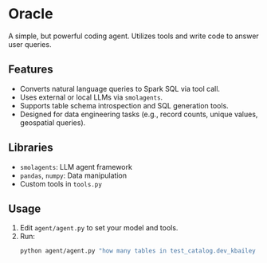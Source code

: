 # Oracle

A simple, but powerful coding agent. Utilizes tools and write code to answer user queries. 

## Features

- Converts natural language queries to Spark SQL via tool call.
- Uses external or local LLMs via `smolagents`.
- Supports table schema introspection and SQL generation tools.
- Designed for data engineering tasks (e.g., record counts, unique values, geospatial queries).

## Libraries

- `smolagents`: LLM agent framework
- `pandas`, `numpy`: Data manipulation
- Custom tools in `tools.py`

## Usage

1. Edit `agent/agent.py` to set your model and tools.
2. Run:
   ```bash
   python agent/agent.py "how many tables in test_catalog.dev_kbailey ?"
   ```

